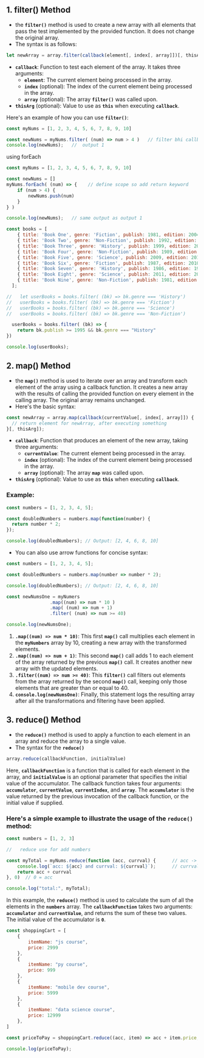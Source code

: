 ## 1. filter() Method

- the **`filter()`** method is used to create a new array with all elements that pass the test implemented by the provided function. It does not change the original array.
- The syntax is as follows:

```jsx
let newArray = array.filter(callback(element[, index[, array]])[, thisArg])
```

- **`callback`**: Function to test each element of the array. It takes three arguments:
    - **`element`**: The current element being processed in the array.
    - **`index`** (optional): The index of the current element being processed in the array.
    - **`array`** (optional): The array **`filter()`** was called upon.
- **`thisArg`** (optional): Value to use as **`this`** when executing **`callback`**.

Here's an example of how you can use **`filter()`**:

```jsx
const myNums = [1, 2, 3, 4, 5, 6, 7, 8, 9, 10]

const newNums = myNums.filter( (num) => num > 4 )   // filter bhi callback function he
console.log(newNums);   //  output 1
```

using forEach

```jsx
const myNums = [1, 2, 3, 4, 5, 6, 7, 8, 9, 10]

const newNums = []
myNums.forEach( (num) => {    // define scope so add return keyword
    if (num > 4) {
        newNums.push(num)
    }
} )

console.log(newNums);   // same output as output 1
```

```jsx
const books = [
    { title: 'Book One', genre: 'Fiction', publish: 1981, edition: 2004 },
    { title: 'Book Two', genre: 'Non-Fiction', publish: 1992, edition: 2008 },
    { title: 'Book Three', genre: 'History', publish: 1999, edition: 2007 },
    { title: 'Book Four', genre: 'Non-Fiction', publish: 1989, edition: 2010 },
    { title: 'Book Five', genre: 'Science', publish: 2009, edition: 2014 },
    { title: 'Book Six', genre: 'Fiction', publish: 1987, edition: 2010 },
    { title: 'Book Seven', genre: 'History', publish: 1986, edition: 1996 },
    { title: 'Book Eight', genre: 'Science', publish: 2011, edition: 2016 },
    { title: 'Book Nine', genre: 'Non-Fiction', publish: 1981, edition: 1989 },
  ];

//   let userBooks = books.filter( (bk) => bk.genre === 'History')
//   userBooks = books.filter( (bk) => bk.genre === 'Fiction')
//   userBooks = books.filter( (bk) => bk.genre === 'Science')
//   userBooks = books.filter( (bk) => bk.genre === 'Non-Fiction')

  userBooks = books.filter( (bk) => { 
    return bk.publish >= 1995 && bk.genre === "History"
})

console.log(userBooks);
```

## 2. map() Method

- the **`map()`** method is used to iterate over an array and transform each element of the array using a callback function. It creates a new array with the results of calling the provided function on every element in the calling array. The original array remains unchanged.
- Here's the basic syntax:

```jsx
const newArray = array.map(callback(currentValue[, index[, array]]) {
  // return element for newArray, after executing something
}[, thisArg]);
```

- **`callback`**: Function that produces an element of the new array, taking three arguments:
    - **`currentValue`**: The current element being processed in the array.
    - **`index`** (optional): The index of the current element being processed in the array.
    - **`array`** (optional): The array **`map`** was called upon.
- **`thisArg`** (optional): Value to use as **`this`** when executing **`callback`**.

### Example:

```jsx
const numbers = [1, 2, 3, 4, 5];

const doubledNumbers = numbers.map(function(number) {
  return number * 2;
});

console.log(doubledNumbers); // Output: [2, 4, 6, 8, 10]
```

- You can also use arrow functions for concise syntax:

```jsx
const numbers = [1, 2, 3, 4, 5];

const doubledNumbers = numbers.map(number => number * 2);

console.log(doubledNumbers); // Output: [2, 4, 6, 8, 10]
```

```jsx
const newNumsOne = myNumers
                .map((num) => num * 10 )
                .map( (num) => num + 1)
                .filter( (num) => num >= 40)

console.log(newNumsOne);
```

1. **`.map((num) => num * 10)`**: This first **`map()`** call multiplies each element in the **`myNumbers`** array by 10, creating a new array with the transformed elements.
2. **`.map((num) => num + 1)`**: This second **`map()`** call adds 1 to each element of the array returned by the previous **`map()`** call. It creates another new array with the updated elements.
3. **`.filter((num) => num >= 40)`**: This **`filter()`** call filters out elements from the array returned by the second **`map()`** call, keeping only those elements that are greater than or equal to 40.
4. **`console.log(newNumsOne)`**: Finally, this statement logs the resulting array after all the transformations and filtering have been applied.



## 3. reduce() Method

- the **`reduce()`** method is used to apply a function to each element in an array and reduce the array to a single value.
- The syntax for the **`reduce()`**

```jsx
array.reduce(callbackFunction, initialValue)
```

Here, **`callbackFunction`** is a function that is called for each element in the array, and **`initialValue`** is an optional parameter that specifies the initial value of the accumulator. The callback function takes four arguments: **`accumulator`**, **`currentValue`**, **`currentIndex`**, and **`array`**. The **`accumulator`** is the value returned by the previous invocation of the callback function, or the initial value if supplied.

### Here's a simple example to illustrate the usage of the **`reduce()`** method:

```jsx
const numbers = [1, 2, 3]

//   reduce use for add numbers 

const myTotal = myNums.reduce(function (acc, currval) {      // acc -> accumilator
    console.log(`acc: ${acc} and currval: ${currval}`);      // currval -> current value
    return acc + currval
}, 0)  // 0 = acc

console.log("total:", myTotal);
```

In this example, the **`reduce()`** method is used to calculate the sum of all the elements in the **`numbers`** array. The **`callbackFunction`** takes two arguments: **`accumulator`** and **`currentValue`**, and returns the sum of these two values. The initial value of the accumulator is **`0`**.

```jsx
const shoppingCart = [
    {
        itemName: "js course",
        price: 2999
    },
    {
        itemName: "py course",
        price: 999
    },
    {
        itemName: "mobile dev course",
        price: 5999
    },
    {
        itemName: "data science course",
        price: 12999
    },
]

const priceToPay = shoppingCart.reduce((acc, item) => acc + item.price, 0)

console.log(priceToPay);
```